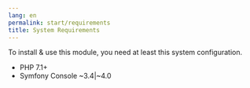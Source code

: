```yaml
---
lang: en
permalink: start/requirements
title: System Requirements
---
```


To install & use this module, you need at least this system configuration.

* PHP 7.1+
* Symfony Console ~3.4|~4.0
